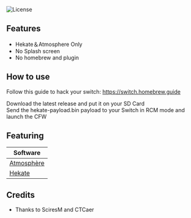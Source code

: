 

![License](https://img.shields.io/badge/License-GPLv2-blue.svg)

## Features

- Hekate＆Atmosphere Only
- No Splash screen
- No homebrew and plugin

## How to use
Follow this guide to hack your switch: https://switch.homebrew.guide

Download the latest release and put it on your SD Card<br />
Send the hekate-payload.bin payload to your Switch in RCM mode and launch the CFW


## Featuring

| Software |
| -------- | 
| [Atmosphère](https://github.com/Atmosphere-NX/Atmosphere) |
| [Hekate](https://github.com/CTCaer/hekate) |


## Credits
* Thanks to SciresM and CTCaer

